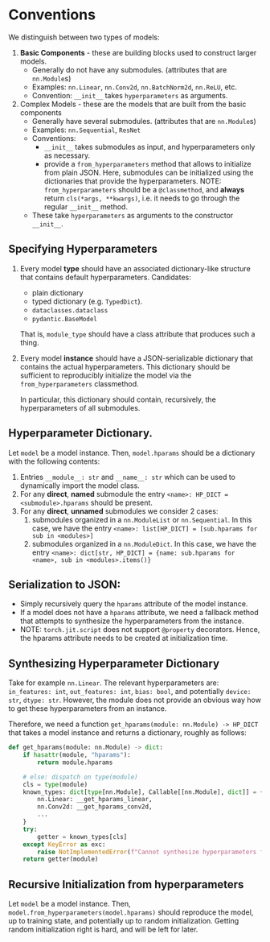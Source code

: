 # Conventions

We distinguish between two types of models:

1. **Basic Components** - these are building blocks used to construct larger models.
   - Generally do not have any submodules. (attributes that are `nn.Module`s)
   - Examples: `nn.Linear`, `nn.Conv2d`, `nn.BatchNorm2d`, `nn.ReLU`, etc.
   - Convention: `__init__` takes `hyperparameters` as arguments.
2. Complex Models - these are the models that are built from the basic components
   - Generally have several submodules. (attributes that are `nn.Module`s)
   - Examples: `nn.Sequential`, `ResNet`
   - Conventions:
     - `__init__` takes submodules as input, and hyperparameters only as necessary.
     - provide a `from_hyperparameters` method that allows to initialize from plain JSON.
       Here, submodules can be initialized using the dictionaries that provide the hyperparameters.
       NOTE: `from_hyperparameters` should be a `@classmethod`, and **always** return `cls(*args, **kwargs)`,
       i.e. it needs to go through the regular `__init__` method.
   - These take `hyperparameters` as arguments to the constructor `__init__`.

## Specifying Hyperparameters

1. Every model **type** should have an associated dictionary-like structure that contains
   default hyperparameters. Candidates:
   - plain dictionary
   - typed dictionary (e.g. `TypedDict`).
   - `dataclasses.dataclass`
   - `pydantic.BaseModel`

   That is, `module_type` should have a class attribute that produces such a thing.

2. Every model **instance** should have a JSON-serializable dictionary that contains
   the actual hyperparameters. This dictionary should be sufficient to reproducibly
   initialize the model via the `from_hyperparameters` classmethod.

   In particular, this dictionary should contain, recursively, the hyperparameters
   of all submodules.

## Hyperparameter Dictionary.

Let `model` be a model instance. Then, `model.hparams` should be a dictionary
with the following contents:

1. Entries `__module__: str` and `__name__: str` which can be used to dynamically import the
   model class.
2. For any **direct**, **named** submodule the entry `<name>: HP_DICT = <submodule>.hparams`
   should be present.
3. For any **direct**, **unnamed** submodules we consider 2 cases:
   1. submodules organized in a `nn.ModuleList` or `nn.Sequential`.
      In this case, we have the entry `<name>: list[HP_DICT] = [sub.hparams for sub in <modules>]`
   2. submodules organized in a `nn.ModuleDict`.
      In this case, we have the entry
      `<name>: dict[str, HP_DICT] = {name: sub.hparams for <name>, sub in <modules>.items()}`


## Serialization to JSON:

- Simply recursively query the `hparams` attribute of the model instance.
- If a model does not have a `hparams` attribute, we need a fallback method that attempts to synthesize
  the hyperparameters from the instance.
- NOTE: `torch.jit.script` does not support `@property` decorators. Hence, the hparams attribute
needs to be created at initialization time.

## Synthesizing Hyperparameter Dictionary

Take for example `nn.Linear`. The relevant hyperparameters are:
`in_features: int`, `out_features: int`, `bias: bool`, and potentially `device: str`, `dtype: str`.
However, the module does not provide an obvious way how to get these hyperparameters from an instance.

Therefore, we need a function `get_hparams(module: nn.Module) -> HP_DICT`
that takes a model instance and returns a dictionary, roughly as follows:

```python
def get_hparams(module: nn.Module) -> dict:
    if hasattr(module, "hparams"):
        return module.hparams

    # else: dispatch on type(module)
    cls = type(module)
    known_types: dict[type[nn.Module], Callable[[nn.Module], dict]] = {
        nn.Linear: __get_hparams_linear,
        nn.Conv2d: __get_hparams_conv2d,
        ...
    }
    try:
        getter = known_types[cls]
    except KeyError as exc:
        raise NotImplementedError(f"Cannot synthesize hyperparameters for {cls}") from exc
    return getter(module)
```

## Recursive Initialization from hyperparameters

Let `model` be a model instance. Then, `model.from_hyperparameters(model.hparams)` should
reproduce the model, up to training state, and potentially up to random initialization.
Getting random initialization right is hard, and will be left for later.
